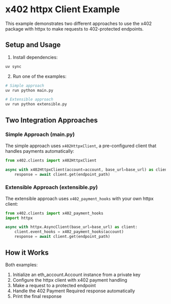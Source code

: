 # x402 httpx Client Example

This example demonstrates two different approaches to use the x402 package with httpx to make requests to 402-protected endpoints.

## Setup and Usage

1. Install dependencies:
```bash
uv sync
```

2. Run one of the examples:
```bash
# Simple approach
uv run python main.py

# Extensible approach
uv run python extensible.py
```

## Two Integration Approaches

### Simple Approach (main.py)

The simple approach uses `x402HttpxClient`, a pre-configured client that handles payments automatically:

```python
from x402.clients import x402HttpxClient

async with x402HttpxClient(account=account, base_url=base_url) as client:
    response = await client.get(endpoint_path)
```

### Extensible Approach (extensible.py)

The extensible approach uses `x402_payment_hooks` with your own httpx client:

```python
from x402.clients import x402_payment_hooks
import httpx

async with httpx.AsyncClient(base_url=base_url) as client:
    client.event_hooks = x402_payment_hooks(account)
    response = await client.get(endpoint_path)
```

## How it Works

Both examples:
1. Initialize an eth_account.Account instance from a private key
2. Configure the httpx client with x402 payment handling
3. Make a request to a protected endpoint
4. Handle the 402 Payment Required response automatically
5. Print the final response
